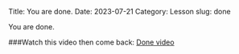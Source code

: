 Title: You are done.
Date: 2023-07-21
 Category: Lesson
slug: done

You are done.

###Watch this video then come back: [Done video](https://youtu.be/6xi0Uw9XU_U)

